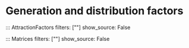 Generation and distribution factors
===

::: AttractionFactors
    filters: [""]
    show_source: False

::: Matrices
    filters: [""]
    show_source: False